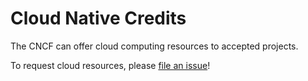 # Cloud Native Credits

The CNCF can offer cloud computing resources to accepted projects.

To request cloud resources, please [file an issue](https://github.com/cncf/credits/issues/new/choose)!